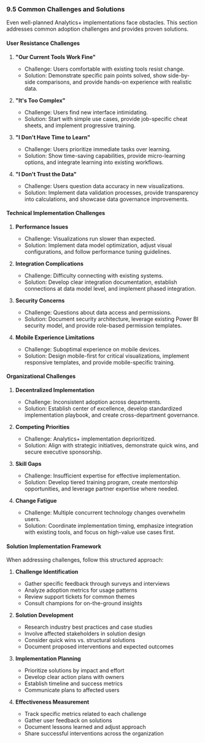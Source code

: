 
### 9.5 Common Challenges and Solutions

Even well-planned Analytics+ implementations face obstacles. This section addresses common adoption challenges and provides proven solutions.

#### User Resistance Challenges

1. **"Our Current Tools Work Fine"**
   - Challenge: Users comfortable with existing tools resist change.
   - Solution: Demonstrate specific pain points solved, show side-by-side comparisons, and provide hands-on experience with realistic data.

2. **"It's Too Complex"**
   - Challenge: Users find new interface intimidating.
   - Solution: Start with simple use cases, provide job-specific cheat sheets, and implement progressive training.

3. **"I Don't Have Time to Learn"**
   - Challenge: Users prioritize immediate tasks over learning.
   - Solution: Show time-saving capabilities, provide micro-learning options, and integrate learning into existing workflows.

4. **"I Don't Trust the Data"**
   - Challenge: Users question data accuracy in new visualizations.
   - Solution: Implement data validation processes, provide transparency into calculations, and showcase data governance improvements.

#### Technical Implementation Challenges

1. **Performance Issues**
   - Challenge: Visualizations run slower than expected.
   - Solution: Implement data model optimization, adjust visual configurations, and follow performance tuning guidelines.

2. **Integration Complications**
   - Challenge: Difficulty connecting with existing systems.
   - Solution: Develop clear integration documentation, establish connections at data model level, and implement phased integration.

3. **Security Concerns**
   - Challenge: Questions about data access and permissions.
   - Solution: Document security architecture, leverage existing Power BI security model, and provide role-based permission templates.

4. **Mobile Experience Limitations**
   - Challenge: Suboptimal experience on mobile devices.
   - Solution: Design mobile-first for critical visualizations, implement responsive templates, and provide mobile-specific training.

#### Organizational Challenges

1. **Decentralized Implementation**
   - Challenge: Inconsistent adoption across departments.
   - Solution: Establish center of excellence, develop standardized implementation playbook, and create cross-department governance.

2. **Competing Priorities**
   - Challenge: Analytics+ implementation deprioritized.
   - Solution: Align with strategic initiatives, demonstrate quick wins, and secure executive sponsorship.

3. **Skill Gaps**
   - Challenge: Insufficient expertise for effective implementation.
   - Solution: Develop tiered training program, create mentorship opportunities, and leverage partner expertise where needed.

4. **Change Fatigue**
   - Challenge: Multiple concurrent technology changes overwhelm users.
   - Solution: Coordinate implementation timing, emphasize integration with existing tools, and focus on high-value use cases first.

#### Solution Implementation Framework

When addressing challenges, follow this structured approach:

1. **Challenge Identification**
   - Gather specific feedback through surveys and interviews
   - Analyze adoption metrics for usage patterns
   - Review support tickets for common themes
   - Consult champions for on-the-ground insights

2. **Solution Development**
   - Research industry best practices and case studies
   - Involve affected stakeholders in solution design
   - Consider quick wins vs. structural solutions
   - Document proposed interventions and expected outcomes

3. **Implementation Planning**
   - Prioritize solutions by impact and effort
   - Develop clear action plans with owners
   - Establish timeline and success metrics
   - Communicate plans to affected users

4. **Effectiveness Measurement**
   - Track specific metrics related to each challenge
   - Gather user feedback on solutions
   - Document lessons learned and adjust approach
   - Share successful interventions across the organization

